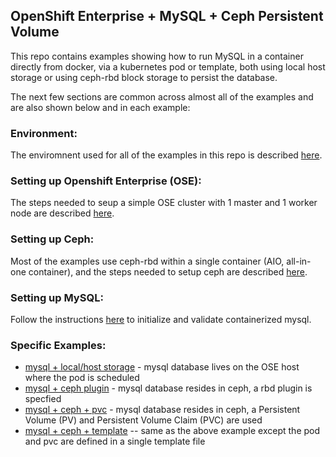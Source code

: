 ## OpenShift Enterprise + MySQL + Ceph Persistent Volume

This repo contains examples showing how to run MySQL in a container directly from docker, via a kubernetes pod or template, both using local host storage or using ceph-rbd block storage to persist the database.

The next few sections are common across almost all of the examples and are also shown below and in each example:

### Environment:
The enviromnent used for all of the examples in this repo is described [here](ENV.md).

### Setting up Openshift Enterprise (OSE):
The steps needed to seup a simple OSE cluster with 1 master and 1 worker node are described [here](OSE.md).

### Setting up Ceph:
Most of the examples use ceph-rbd within a single container (AIO, all-in-one container), and the steps needed to setup ceph are described [here](CEPH.md).

### Setting up MySQL:
Follow the instructions [here](MYSQL.md) to initialize and validate containerized mysql.

### Specific Examples:
* [mysql + local/host storage](mysql_ceph_host) - mysql database lives on the OSE host where the pod is scheduled
* [mysql + ceph plugin](mysql_ceph_plugin) - mysql database resides in ceph, a rbd plugin is specfied
* [mysql + ceph + pvc](mysql_ceph_pvc) - mysql database resides in ceph, a Persistent Volume (PV) and Persistent Volume Claim (PVC) are used
* [mysql + ceph + template](mysql_ceph_template) -- same as the above example except the pod and pvc are defined in a single template file


